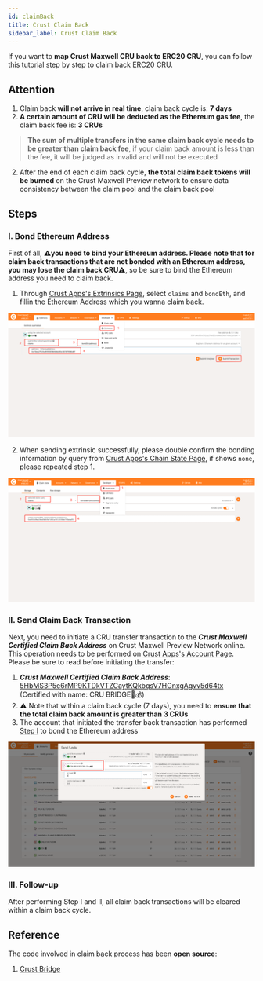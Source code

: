 ```yaml
---
id: claimBack
title: Crust Claim Back
sidebar_label: Crust Claim Back
---
```


If you want to **map Crust Maxwell CRU back to ERC20 CRU**, you can follow this tutorial step by step to claim back ERC20 CRU.

## Attention

1. Claim back **will not arrive in real time**, claim back cycle is: **7 days**
2. **A certain amount of CRU will be deducted as  the Ethereum gas fee**, the claim back fee is: **3 CRUs**

> **The sum of multiple transfers in the same claim back cycle needs to be greater than claim back fee**, if your claim back amount is less than the fee, it will be judged as invalid and will not be executed

2. After the end of each claim back cycle, **the total claim back tokens will be burned** on the Crust Maxwell Preview network to ensure data consistency between the claim pool and the claim back pool

## Steps

### I. Bond Ethereum Address

First of all, **⚠️you need to bind your Ethereum address. Please note that for claim back transactions that are not bonded with an Ethereum address, you may lose the claim back CRU⚠️**, so be sure to bind the Ethereum address you need to claim back.

1. Through [Crust Apps's Extrinsics Page](https://apps.crust.network/?rpc=wss%3A%2F%2Fapi.crust.network%2F#/extrinsics), select `claims` and `bondEth`, and fillin the Ethereum Address which you wanna claim back.

![claim-back-bond-eth](assets/claimBack/claim-back-bond-eth.png)

2. When sending extrinsic successfully, please double confirm the bonding information by query from [Crust Apps's Chain State Page](https://apps.crust.network/?rpc=wss%3A%2F%2Fapi.crust.network%2F#/chainstate), if shows `none`, please repeated step 1.

![claim-back-query-eth](assets/claimBack/claim-back-query-eth.png)

### II. Send Claim Back Transaction

Next, you need to initiate a CRU transfer transaction to the ***Crust Maxwell Certified Claim Back Address*** on Crust Maxwell Preview Network online. This operation needs to be performed on [Crust Apps's Account Page](https://apps.crust.network/?rpc=wss%3A%2F%2Fapi.crust.network%2F#/accounts). Please be sure to read before initiating the transfer:

1. ***Crust Maxwell Certified Claim Back Address***: [5HbMS3P5e6rMP9KTDkVTZCaytKQkbqsV7HGnxgAgvv5d64tx](https://crust.subscan.io/account/5HbMS3P5e6rMP9KTDkVTZCaytKQkbqsV7HGnxgAgvv5d64tx) (Certified with name: CRU BRIDGE<ERC-20>🚗💰)
2. ⚠️ Note that within a claim back cycle (7 days), you need to **ensure that the total claim back amount is greater than 3 CRUs**
3. The account that initiated the transfer back transaction has performed [Step I](#i-bond-ethereum-address) to bond the Ethereum address

![claim_back_transfer](assets/claimBack/claim-back-transfer.png)

### III. Follow-up

After performing Step I and II, all claim back transactions will be cleared within a claim back cycle.

## Reference

The code involved in claim back process has been **open source**:

1. [Crust Bridge](https://github.com/decloudf/crust-bridge)